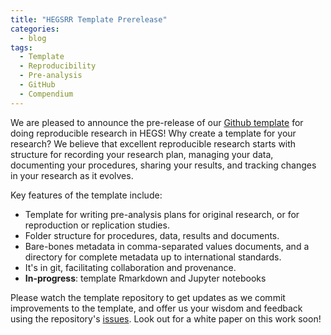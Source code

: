 ```yaml
---
title: "HEGSRR Template Prerelease"
categories:
  - blog
tags:
  - Template
  - Reproducibility
  - Pre-analysis
  - GitHub
  - Compendium
---
```


We are pleased to announce the pre-release of our [Github template](https://github.com/HEGSRR/HEGSRR-Template) for doing reproducible research in HEGS!
Why create a template for your research?
We believe that excellent reproducible research starts with structure for recording your research plan, managing your data, documenting your procedures, sharing your results, and tracking changes in your research as it evolves.

Key features of the template include:

- Template for writing pre-analysis plans for original research, or for reproduction or replication studies.
- Folder structure for procedures, data, results and documents.
- Bare-bones metadata in comma-separated values documents, and a directory for complete metadata up to international standards.
- It's in git, facilitating collaboration and provenance.
- **In-progress**: template Rmarkdown and Jupyter notebooks

Please watch the template repository to get updates as we commit improvements to the template, and offer us your wisdom and feedback using the repository's [issues](https://github.com/HEGSRR/HEGSRR-Template/issues).
Look out for a white paper on this work soon!
